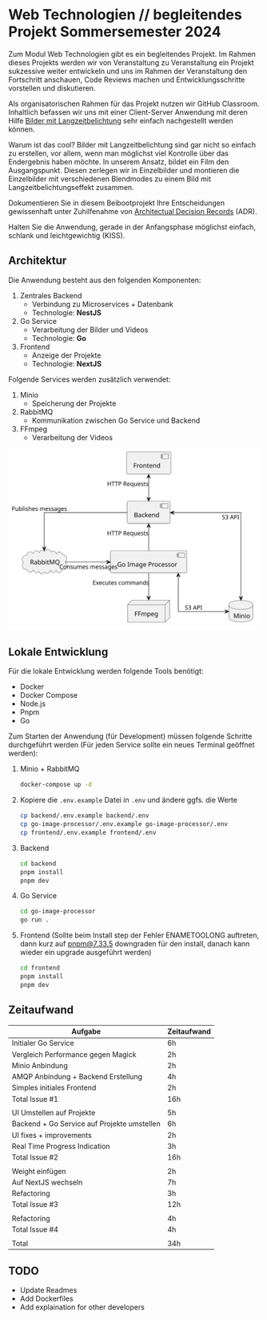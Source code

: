 # Web Technologien // begleitendes Projekt Sommersemester 2024
Zum Modul Web Technologien gibt es ein begleitendes Projekt. Im Rahmen dieses Projekts werden wir von Veranstaltung zu Veranstaltung ein Projekt sukzessive weiter entwickeln und uns im Rahmen der Veranstaltung den Fortschritt anschauen, Code Reviews machen und Entwicklungsschritte vorstellen und diskutieren.

Als organisatorischen Rahmen für das Projekt nutzen wir GitHub Classroom. Inhaltlich befassen wir uns mit einer Client-Server Anwendung mit deren Hilfe [Bilder mit Langzeitbelichtung](https://de.wikipedia.org/wiki/Langzeitbelichtung) sehr einfach nachgestellt werden können.

Warum ist das cool? Bilder mit Langzeitbelichtung sind gar nicht so einfach zu erstellen, vor allem, wenn man möglichst viel Kontrolle über das Endergebnis haben möchte. In unserem Ansatz, bildet ein Film den Ausgangspunkt. Diesen zerlegen wir in Einzelbilder und montieren die Einzelbilder mit verschiedenen Blendmodes zu einem Bild mit Langzeitbelichtungseffekt zusammen.

Dokumentieren Sie in diesem Beibootprojekt Ihre Entscheidungen gewissenhaft unter Zuhilfenahme von [Architectual Decision Records](https://adr.github.io) (ADR).

Halten Sie die Anwendung, gerade in der Anfangsphase möglichst einfach, schlank und leichtgewichtig (KISS).

## Architektur

Die Anwendung besteht aus den folgenden Komponenten:

1. Zentrales Backend
   - Verbindung zu Microservices + Datenbank
   - Technologie: **NestJS**
2. Go Service
    - Verarbeitung der Bilder und Videos
    - Technologie: **Go**
3. Frontend
    - Anzeige der Projekte
    - Technologie: **NextJS**

Folgende Services werden zusätzlich verwendet:

1. Minio
    - Speicherung der Projekte
2. RabbitMQ
    - Kommunikation zwischen Go Service und Backend
3. FFmpeg
    - Verarbeitung der Videos

![Architektur](./docs/architecture.svg)

## Lokale Entwicklung

Für die lokale Entwicklung werden folgende Tools benötigt:

- Docker
- Docker Compose
- Node.js
- Pnpm
- Go

Zum Starten der Anwendung (für Development) müssen folgende Schritte durchgeführt werden (Für jeden Service sollte ein neues Terminal geöffnet werden):

1. Minio + RabbitMQ
    ```bash
    docker-compose up -d
    ```
2. Kopiere die `.env.example` Datei in `.env` und ändere ggfs. die Werte
    ```bash
    cp backend/.env.example backend/.env
    cp go-image-processor/.env.example go-image-processor/.env
    cp frontend/.env.example frontend/.env
    ```
3. Backend
    ```bash
    cd backend
    pnpm install
    pnpm dev
    ```
4. Go Service
    ```bash
    cd go-image-processor
    go run .
    ```
5. Frontend (Sollte beim Install step der Fehler ENAMETOOLONG auftreten, dann kurz auf pnpm@7.33.5 downgraden für den install, danach kann wieder ein upgrade ausgeführt werden)
    ```bash
    cd frontend
    pnpm install
    pnpm dev
    ```

## Zeitaufwand

| Aufgabe                                     | Zeitaufwand |
|---------------------------------------------|-------------|
| Initialer Go Service                        | 6h          |
| Vergleich Performance gegen Magick          | 2h          |
| Minio Anbindung                             | 2h          |
| AMQP Anbindung + Backend Erstellung         | 4h          |
| Simples initiales Frontend                  | 2h          |
| Total Issue #1                              | 16h         |
|                                             |             |
| UI Umstellen auf Projekte                   | 5h          |
| Backend + Go Service auf Projekte umstellen | 6h          |
| UI fixes + improvements                     | 2h          |
| Real Time Progress Indication               | 3h          |
| Total Issue #2                              | 16h         |
|                                             |             |
| Weight einfügen                             | 2h          |
| Auf NextJS wechseln                         | 7h          |
| Refactoring                                 | 3h          |
| Total Issue #3                              | 12h         |
|                                             |             |
| Refactoring                                 | 4h          |
| Total Issue #4                              | 4h          |
|                                             |             |
| Total                                       | 34h         |

## TODO

- Update Readmes
- Add Dockerfiles
- Add explaination for other developers
